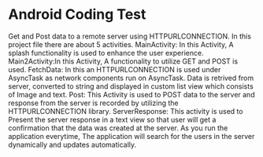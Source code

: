 # Android Coding Test
Get and Post data to a remote server using HTTPURLCONNECTION.
In this project file there are about 5 activities.
MainActivity: In this Activity, A splash functionality is used to enhance the user experience.
Main2Activity:In this Activity, A functionality to utilize GET and POST is used. 
FetchData: In this an HTTPURLCONNECTION is used under AsyncTask as network components run on AsyncTask. Data is retrived from server, converted to string and displayed in custom list view which consists of Image and text.
Post: This Activity is used to POST data to the server and response from the server is recorded by utilizing the HTTPURLCONNECTION library.
ServerResponse: This activity is used to Present the server response in a text view so that user will get a confirmation that the data was created at the server. 
As you run the application everytime, The application will search for the users in the server dynamically and updates automatically.
